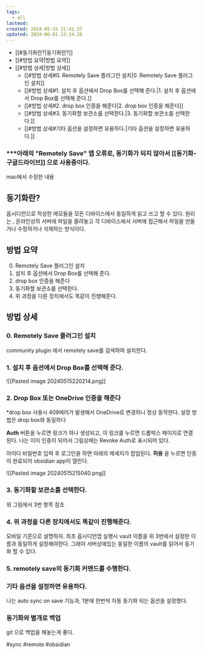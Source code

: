 ```yaml
---
tags:
  - all
lastmod: 
created: 2024-05-15 21:41.57
updated: 2024-06-01 23:24.26
---
```


- [[#동기화란?|동기화란?]]
- [[#방법 요약|방법 요약]]
- [[#방법 상세|방법 상세]]
	- [[#방법 상세#0. Remotely Save 플러그인 설치|0. Remotely Save 플러그인 설치]]
	- [[#방법 상세#1. 설치 후 옵션에서 Drop Box를 선택해 준다.|1. 설치 후 옵션에서 Drop Box를 선택해 준다.]]
	- [[#방법 상세#2. drop box 인증을 해준다|2. drop box 인증을 해준다]]
	- [[#방법 상세#3. 동기화할 보관소를 선택한다.|3. 동기화할 보관소를 선택한다.]]
	- [[#방법 상세#기타 옵션을 설정하면 유용하다.|기타 옵션을 설정하면 유용하다.]]

### ***아래의 "Remotely Save" 앱 오류로, 동기화가 되지 않아서  [[동기화-구글드라이브]] 으로 사용중이다.


mac에서 수정한 내용
## 동기화란?
옵시디언으로 작성한 메모들을 모든 디바이스에서 동일하게 읽고 쓰고 할 수 있다.
원리는 , 온라인상의 서버에 파일을 올려놓고 각 디바이스에서 서버에 접근해서 파일을 만들거나 수정하거나 삭제하는 방식이다.


## 방법 요약
0. Remotely Save 플러그인 설치
1. 설치 후 옵션에서 Drop Box를 선택해 준다.
2. drop box 인증을 해준다
3. 동기화할 보관소를 선택한다.
4. 위 과정을 다른 장치에서도 똑같이 진행해준다.

## 방법 상세
### 0. Remotely Save 플러그인 설치
 community plugin 에서 remotely save를 검색하여 설치한다.
 

### 1. 설치 후 옵션에서 Drop Box를 선택해 준다.
![[Pasted image 20240515220214.png]]

### 2. Drop Box 또는 OneDrive 인증을 해준다
*drop box 사용시 409에러가 발생해서 OneDrive로 변경하니 정상 동작한다.
설정 방법은 drop box와 동일하다

**Auth** 버튼을 누르면 링크가 하나 생성되고, 이 링크를 누르면 드롭박스 페이지로 연결된다.
나는 이미 인증이 되어서 그림상에는  Revoke Auth로 표시되어 있다.

아이디 비밀번호 입력 후 로그인을 하면 아래의 메세지가 팝업된다.
**허용** 을 누르면 인증이 완료되어 obsidian app이 열린다.

![[Pasted image 20240515215040.png]]


### 3. 동기화할 보관소를 선택한다.
위 그림에서 3번 항목 참조

### 4. 위 과정을 다른 장치에서도 똑같이 진행해준다.
모바일 기준으로 설명하자.
최초 옵시디언앱 실행시 vault 이름을 위 3번에서 설정한 이름과 동일하게 설정해야한다. 그래야 서버상에있는 동일한 이름의 vault를 읽어서 동기화 할 수 있다.

### 5. remotely save의 동기화 커맨드를 수행한다.


### 기타 옵션을 설정하면 유용하다.
나는 auto sync on save 기능과, 1분에 한번씩 자동 동기화 되는 옵션을 설정했다.


### 동기화와 별개로 백업
git 으로 백업을 해놓는게 좋다. 

#sync #remote #obsidian

